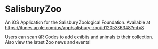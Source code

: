 # SalisburyZoo
An iOS Application for the Salisbury Zoological Foundation. Available at 
https://itunes.apple.com/us/app/salisbury-zoo/id1205336348?mt=8

Users can scan QR Codes to add exhibits and animals to their collection. 
Also view the latest Zoo news and events!

